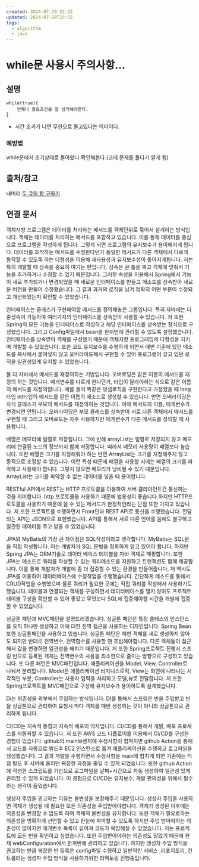 ```yaml
---
created: 2024-07-29 22:32
updated: 2024-07-29T23:55
tags:
  - algorithm
  - java
---
```

# while문 사용시 주의사항...

## 설명
```
while(true){
	언제나 종료조건을 잘 생각해야한다.
}
```

- 시간 초과가 나면 무한으로 돌고있다는 의미이다. 
### 예방법
while문에서 초기상태로 돌아왔나 확인해본다.(코테 문제를 풀다가 알게 됨)

## 출처/참고
내머리
[두 큐의 합 구하기](https://school.programmers.co.kr/learn/courses/30/lessons/118667)

## 연결 문서
객체지향 프로그램은 데이터를 처리하는 메서드를 객체단위로 묶어서 설계하는 방식입니다. 객체는 데이터를 처리하는 메서드를 포함하고 있습니다. 이를 통해 데이터를 중심으로 프로그램을 작성하게 됩니다. 그렇게 되면 프로그램의 유지보수가 용이해지게 됩니다. 데이터를 조작하는 메서드를 수정한다던가 동일한 메서드가 다른 객체에서 다르게 동작할 수 있도록 하는 다형성을 이용해 재사용성과 유지보수성이 좋아지게됩니다. 저는 특히 개발할 때 상속을 중요히 여기는 편입니다. 상속은 큰 틀을 짜고 객체에 맞춰서 기능을 추가하거나 수정할 수 있기 때문입니다. 그러한 속성을 이용해서 Spring에서 기능이 새로 추가되거나 변경되었을 때 새로운 인터페이스를 만들고 메소드를 상속받아 새로운 버전을 만들어 수정했습니다. 그 결과 과거의 로직을 남겨 정확히 어떤 부분이 수정되고 개선되었는지 확인할 수 있었습니다.



인터페이스는 클래스가 구현해야할 메서드를 정의해놓은 그룹입니다. 특히 자바에는 다중상속이 가능하여 여러가지의 인터페이스를 상속받아 사용할 수 있습니다. 저 또한 Spring의 모든 기능을 인터페이스로 작성하고 해당 인터페이스를 상속받는 형식으로 구성했습니다. 그리고 Config파일에서 bean을 한꺼번에 관리할 수 있도록 설정했습니다. 인터페이스를 상속받아 객체를 구성했기 때문에 객체지향 프로그래밍의 다형성을 지키며 개발할 수 있었습니다. 또한 코드 유지보수를 수행하게 되면서 매번 기존에 있던 메소드를 복사해서 붙여넣지 않고 오버라이드해서 구현할 수 있어 프로그램이 갖고 있던 로직을 일관성있게 유지할 수 있었습니다.


둘 다 자바에서 메서드를 재정의하는 기법입니다. 오버로딩은 같은 이름의 메서드를 재정의 하는 것입니다. 매개변수를 다르게 한다던가, 타입이 달라야하는 식으로 같은 이름의 메서드를 재정의합니다. 예를 들어 똑같은 덧셈로직을 구현한다고 가정했을 때 long타입 int타입의 메서드를 같은 이름의 메소드로 생성할 수 있습니다. 반면 오버라이딩은 자식 클래스가 부모의 메서드를 재정의하는 것입니다. 이때 메서드의 이름, 매개변수가 변경되면 안됩니다. 오버라이딩은 부모 클래스를 상속받아 서로 다른 객체에서 메서드를 구현할 때 그리고 오버로드는 자주 사용하지만 매개변수가 다른 메서드를 정의할 때 사용합니다. 


배열은 메모리에 일렬로 저장됩니다. 그에 반해 arrayList는 일렬로 저장되지 않고 메모리에 연결된 노드의 정보까지 함께 저장합니다. 따라서 메모리 사용량이 배열보다 높습니다. 또한 배열은 크기를 지정해줘야 하는 반면 ArrayList는 크기를 지정해주지 않고 동적으로 조정할 수 있습니다. 이런 특성 때문에 배열을 사용할 시에는 배열의 크기를 파악하고 사용해야 합니다. 그렇지 않으면 메모리가 낭비될 수 있기 때문입니다. ArrayList는 크기를 파악할 수 없는 데이터를 넣을 때 용이합니다. 

RESTful API에서 REST는 HTTP 프로토콜을 이용하여 서버 클라이언트간 통신하는 것을 의미합니다. http 프로토콜을 사용하기 때문에 범용성이 좋습니다.하지만 HTTP프로토콜을 사용하기 때문에 쓸 수 있는 메서드가 한정적인라는 단점 또한 가지고 있습니다. 저 또한 프로젝트를 수행하면서 Front단과 REST API로 통신을 수행했습니다. 전달되는 API는 JSON으로 표현했습니다. API를 통해서 서로 다른 언어를 씀에도 불구하고 일관된 데이터를 주고 받을 수 있었습니다. 

JPA와 MyBatis의 가장 큰 차이점은 SQL작성이라고 생각합니다. MyBatis는 SQL문을 직접 작성합니다. 이는 개발자가 SQL 문법을 정확하게 알고 있어야 합니다. 하지만 Spring JPA는 ORM기술로 데이터 베이스 테이블을 자바 객체로 매핑합니다. 또한 JPA는 메소드로 쿼리를 작성할 수 있는 쿼리메소드를 지원하고 트랜잭션도 함께 제공합니다. 이를 통해 개발자가 개발에 좀 더 집중할 수 있는 환경을 만들어줍니다. 저 역시도 JPA를 이용하여 데이터베이스에 수정작업을 수행했습니다. 간단하게 메소드를 통해서 CRUD작업을 수행했으며 물론 쿼리가 필요한 곳에는 직접 쿼리를 작성해서 사용하기도 했습니다. 테이블과 연결되는 객체를 구성하면서 데이터베이스를 열지 않아도 프로젝트 테이블 구성을 확인할 수 있어 좋았고 무엇보다 SQL에 집중해야할 시간을 개발에 집중할 수 있었습니다. 


싱글톤 패턴과 MVC패턴을 설명드리겠습니다. 싱글톤 패턴은 특정 클래스의 인스턴스를 오직 하나만 생성하고 이에 대한 전역 접근을 사용하는 디자인입니다. Spring Bean또한 싱글톤패턴을 사용하고 있습니다. 싱글톤 패턴은 매번 객체를 새로 생성하지 않아도 되지만 반대로 전역변수, 전역함수를 사용할 땐 조심해야합니다. 다른 객체들이 접근해서 값을 변경하면 일관성을 해치기 때문입니다. 저 또한 Spring프로젝트 진행시 스프링 빈으로 등록된 객체는 전역변수의 사용을 최소한으로 줄이는 방향으로 구성하고 있습니다.
또 다른 패턴은 MVC패턴입니다. 애플리케이션을 Model, View, Controller로 나눠서 분리합니다. Model은 애플리케이션 비지니스로직, View는 화면에 나타나는 시각적인 부분, Controller는 사용자 입력을 처리하고 모델,뷰로 전달합니다. 저 또한 Spring프로젝트를 MVC패턴으로 구성해 유지보수가 용이하도록 설계했습니다.

Di는 의존성을 외부에서 주입하는 방식입니다. DI를 통해서 스프링은 빈을 주입받고 빈을 싱글톤으로 관리하여 요청시 마다 객체를 매번 생성하는 것이 아니라 싱글톤으로 관리하게 됩니다.


CI/CD는 지속적 통합과 지속적 배포의 약자입니다. CI/CD를 통해서 개발, 배포 프로세스를 자동화할 수 있습니다. 저 또한 AWS 코드 디플로이를 이용해서 CI/CD를 구성한 경험이 있습니다. github의 main브랜치에 수정사항이 합쳐지면 github Action을 통해서 코드를 자동으로 빌드후 EC2 인스턴스로 옮겨 애플리케이션을 수행하고 로그파일을 생성했습니다. 그 결과 개발을 수행하면서 수정사항을 main에 합치게 되면 기존에는 직접 빌드 후 서버에 올리던 복잡한 과정을 줄일 수 있게 되었습니다. 또한 github Action에 작성한 스크립트를 기반으로 로그파일을 날짜+시간으로 자동 생성하여 일관성 있게 관리할 수 있게 되었습니다. 이 경험으로 CI/CD는 유지보수, 개발 편의성을 위해서 필수라는 생각이 들었습니다.

생성자 주입을 권고하는 이유는 불변성을 보장해주기 때문입니다. 생성자 주입을 사용하면 객체가 생성될 때 필요한 모든 의존성을 주입받아야합니다. 객체가 생성된 이후에는 의존성을 변경할 수 없도록 하여 객체의 불변성을 유지합니다. 또한 객체가 필요로하는 의존성을 명확하게 선언할 수 있고 한눈에 파악할 수 있도록 하지만 주입 받아야하는 의존성이 많아지면 매개변수 목록이 길어져 코드가 복잡해질 수 있었습니다. 저는 프로젝트에 모든 빈을 확인하고 싶었습니다. 또한 주입받아야하는 의존성도 많았기 때문에 현재 webConfiguration에서 한꺼번에 관리하고 있습니다. 하지만 생성자 주입 방식을 권고하는 만큼 복잡한 빈 등록은 config파일 수행하고 일반적인 서비스 ,리포지토리, 컨트롤러는 생성자 주입 방식을 사용하기위한 리팩토링 진행중입니다.